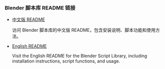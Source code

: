 <!DOCTYPE html>
<html lang="zh-CN">
<head>
    <meta charset="UTF-8">
    <title>Blender Script Library README Links</title>
</head>
<body>
    <h3>Blender 脚本库 README 链接</h3>
    <ul>
        <li>
            <a href="[https://bit.ly/BlenderScriptReadmeZH](https://github.com/Sakurairinaqwq/BlenderScriptLibrary/blob/main/README_ZH)" target="_blank">中文版 README</a>
            <p>访问 Blender 脚本库的中文版 README，包含安装说明、脚本功能和使用方法。</p>
        </li>
        <li>
            <a href="https://github.com/Sakurairinaqwq/BlenderScriptLibrary/blob/main/README_EN.md" target="_blank">English README</a>
            <p>Visit the English README for the Blender Script Library, including installation instructions, script functions, and usage.</p>
        </li>
    </ul>
</body>
</html>

